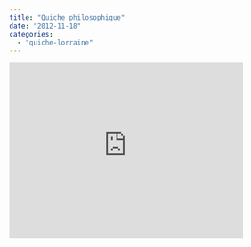 ```yaml
---
title: "Quiche philosophique"
date: "2012-11-18"
categories: 
  - "quiche-lorraine"
---
```


<iframe width="420" height="315" src="http://www.youtube.com/embed/F7qa3WRQetw" frameborder="0" allowfullscreen></iframe>
